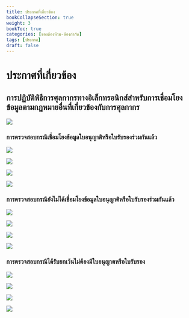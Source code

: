 ```yaml
---
title: ประกาศที่เกี่ยวข้อง
bookCollapseSection: true
weight: 3
bookToc: true
categories: [ของต้องห้าม-ต้องกำกัด]
tags: [ประกาศ]
draft: false
---
```


ประกาศที่เกี่ยวข้อง
===

## การปฏิบัติพิธีการศุลกากรทางอิเล็กทรอนิกส์สำหรับการเชื่อมโยงข้อมูลตามกฎหมายอื่นที่เกี่ยวข้องกับการศุลกากร

![](https://github.com/ecs-support/knowledge-center/raw/master/img/announce/131-2561/131_2561jpg_Page1.jpg)

### การตรวจสอบกรณีเชื่อมโยงข้อมูลใบอนุญาติหรือใบรับรองร่วมกันแล้ว

![](https://github.com/ecs-support/knowledge-center/raw/master/img/announce/131-2561/131_2561jpg_Page2.jpg)

![](https://github.com/ecs-support/knowledge-center/raw/master/img/announce/131-2561/131_2561jpg_Page3.jpg)

![](https://github.com/ecs-support/knowledge-center/raw/master/img/announce/131-2561/131_2561jpg_Page4.jpg)

![](https://github.com/ecs-support/knowledge-center/raw/master/img/announce/131-2561/131_2561jpg_Page5-1.jpg)

### การตรวจสอบกรณียังไม่ได้เชื่อมโยงข้อมูลใบอนุญาติหรือใบรับรองร่วมกันแล้ว

![](https://github.com/ecs-support/knowledge-center/raw/master/img/announce/131-2561/131_2561jpg_Page5-2.jpg)

![](https://github.com/ecs-support/knowledge-center/raw/master/img/announce/131-2561/131_2561jpg_Page6.jpg)

![](https://github.com/ecs-support/knowledge-center/raw/master/img/announce/131-2561/131_2561jpg_Page7.jpg)

![](https://github.com/ecs-support/knowledge-center/raw/master/img/announce/131-2561/131_2561jpg_Page8-8-1.jpg)

### การตรวจสอบกรณีได้รับยกเว้นไม่ต้องมีใบอนุญาตหรือใบรับรอง

![](https://github.com/ecs-support/knowledge-center/raw/master/img/announce/131-2561/131_2561jpg_Page8-2.jpg)

![](https://github.com/ecs-support/knowledge-center/raw/master/img/announce/131-2561/131_2561jpg_Page9.jpg)

![](https://github.com/ecs-support/knowledge-center/raw/master/img/announce/131-2561/131_2561jpg_Page10.jpg)

![](https://github.com/ecs-support/knowledge-center/raw/master/img/announce/131-2561/131_2561jpg_Page11.jpg)